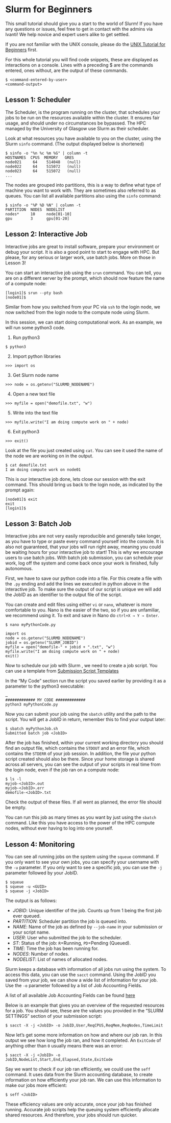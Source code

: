 # Slurm for Beginners
This small tutorial should give you a start to the world of Slurm! If you have any questions or issues, feel free to get in contact with the admins via Ivanti! We help novice and expert users alike to get settled.

If you are not familiar with the UNIX console, please do the [UNIX Tutorial for Beginners](./unix-101.md) first.

For this whole tutorial you will find code snippets, these are displayed as interactions on a console. Lines with a preceding $ are the commands entered, ones without, are the output of these commands.

```
$ <command-entered-by-user>
<command-output>
```

## Lesson 1: Scheduler
The Scheduler, is the program running on the cluster, that schedules your jobs to be run on the resources available within the cluster. It ensures fair usage, and should under no circumstances be bypassed. The HPC managed by the University of Glasgow use Slurm as their scheduler.

Look at what resources you have available to you on the cluster, using the Slurm `sinfo` command. (The output displayed below is shortened)

```
$ sinfo -o "%n %c %m %G" | column -t
HOSTNAMES  CPUS  MEMORY   GRES
node021     64    514048   (null)
node022     64    515072   (null)
node023     64    515072   (null)
...
```

The nodes are grouped into partitions, this is a way to define what type of machine you want to work with. They are sometimes also referred to as queues. You can list all available partitions also using the `sinfo` command:

```
$ sinfo -o "%P %D %N" | column -t
PARTITION  NODES  NODELIST
nodes*     10     node[01-10]
gpu        3      gpu[01-20]
```

## Lesson 2: Interactive Job
Interactive jobs are great to install software, prepare your environment or debug your script. It is also a good point to start to engage with HPC. But please, for any serious or larger work, use batch jobs. More on those in Lesson 3!

You can start an interactive job using the `srun` command. You can tell, you are on a different server by the prompt, which should now feature the name of a compute node:

```
[login1]$ srun --pty bash
[node01]$
```

Similar from how you switched from your PC via `ssh` to the login node, we now switched from the login node to the compute node using Slurm.

In this session, we can start doing computational work. As an example, we will run some python3 code.

1. Run python3
```
$ python3
```

2. Import python libraries
```
>>> import os
```

3. Get Slurm node name
```
>>> node = os.getenv("SLURMD_NODENAME")
```

4. Open a new text file
```
>>> myfile = open("demofile.txt", "w")
```

5. Write into the text file
```
>>> myfile.write("I am doing compute work on " + node)
```

6. Exit python3
```
>>> exit()
```

Look at the file you just created using `cat`. You can see it used the name of the node we are working on in the output.

```
$ cat demofile.txt
I am doing compute work on node01
```

This is our interactive job done, lets close our session with the exit command. This should bring us back to the login node, as indicated by the prompt again:

```
[node01]$ exit
exit
[login1]$
```

## Lesson 3: Batch Job
Interactive jobs are not very easily reproducible and generally take longer, as you have to type or paste every command yourself into the console. It is also not guaranteed, that your jobs will run right away, meaning you could be waiting hours for your interactive job to start! This is why we encourage users to use batch jobs. With batch job submission, you can schedule your work, log off the system and come back once your work is finished, fully autonomous.

First, we have to save our python code into a file. For this create a file with the `.py` ending and add the lines we executed in python above in the interactive job. To make sure the output of our script is unique we will add the JobID as an identifier to the output file of the script.

You can create and edit files using either `vi` or `nano`, whatever is more comfortable to you. Nano is the easier of the two, so if you are unfamiliar, we recommend using it. To exit and save in Nano do `ctrl+X → Y → Enter`.

```
$ nano myPythonCode.py
```
```
import os
node = os.getenv("SLURMD_NODENAME")
jobid = os.getenv("SLURM_JOBID")
myfile = open("demofile-" + jobid + ".txt", "w")
myfile.write("I am doing compute work on " + node)
exit()
```

Now to schedule our job with Slurm , we need to create a job script. You can use a template from [Submission Script Templates](../references/submission-script-templates.md)

In the “My Code” section run the script you saved earlier by providing it as a parameter to the python3 executable:

```
…
############# MY CODE #############
python3 myPythonCode.py
```

Now you can submit your job using the `sbatch` utility and the path to the script. You will get a JobID in return, remember this to find your output later:

```
$ sbatch myPythonJob.sh
Submitted batch job <JobID>
```

After the job has finished, within your current working directory you should find an output file, which contains the `STDOUT` and an error file, which contains the `STDERR` of your job session. In addition, the file your python script created should also be there. Since your home storage is shared across all servers, you can see the output of your scripts in real time from the login node, even if the job ran on a compute node:

```
$ ls -l
myjob-<JobID>.out
myjob-<JobID>.err
demofile-<JobID>.txt
```

Check the output of these files. If all went as planned, the error file should be empty.

You can run this job as many times as you want by just using the `sbatch` command. Like this you have access to the power of the HPC compute nodes, without ever having to log into one yourself.

## Lesson 4: Monitoring
You can see all running jobs on the system using the `squeue` command. If you only want to see your own jobs, you can specify your username with the `-u` parameter. If you only want to see a specific job, you can use the `-j` parameter followed by your JobID.

```
$ squeue
$ squeue -u <GUID>
$ squeue -j <JobID>
```

The output is as follows:

- *JOBID*: Unique identifier of the job. Counts up from 1 being the first job ever queued.
- *PARTITION*: Scheduler partition the job is queued into.
- *NAME*: Name of the job as defined by `--job-name` in your submission or your script name.
- *USER*: User who submitted the job to the scheduler.
- *ST*: Status of the job: `R`=Running, `PD`=Pending (Queued).
- *TIME*: Time the job has been running for.
- *NODES*: Number of nodes.
- *NODELIST*: List of names of allocated nodes.

Slurm keeps a database with information of all jobs run using the system. To access this data, you can use the `sacct` command. Using the JobID you saved from your job, we can show a wide list of information for your job. Use the `-o` parameter followed by a list of Job Accounting Fields.

A list of all available Job Accounting Fields can be found [here](https://slurm.schedmd.com/sacct.html#SECTION_Job-Accounting-Fields)

Below is an example that gives you an overview of the requested resources for a job. You should see, these are the values you provided in the “SLURM SETTINGS” section of your submission script:

```
$ sacct -X -j <JobID> -o JobID,User,ReqCPUS,ReqMem,ReqNodes,TimeLimit
```

Now let’s get some more information on how and where our job ran. In this output we see how long the job ran, and how it completed. An `ExitCode` of anything other than `0` usually means there was an error:

```
$ sacct -X -j <JobID> -o JobID,NodeList,Start,End,Elapsed,State,ExitCode
```

Say we want to check if our job ran efficiently, we could use the `seff` command. It uses data from the Slurm accounting database, to create information on how efficiently your job ran. We can use this information to make our jobs more efficient:

```
$ seff <JobID>
```

These efficiency values are only accurate, once your job has finished running. Accurate job scripts help the queuing system efficiently allocate shared resources. And therefore, your jobs should run quicker.